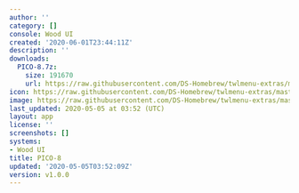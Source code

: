 ```yaml
---
author: ''
category: []
console: Wood UI
created: '2020-06-01T23:44:11Z'
description: ''
downloads:
  PICO-8.7z:
    size: 191670
    url: https://raw.githubusercontent.com/DS-Homebrew/twlmenu-extras/master/_nds/TWiLightMenu/akmenu/themes/PICO-8.7z
icon: https://raw.githubusercontent.com/DS-Homebrew/twlmenu-extras/master/unistore/icons/ak.png
image: https://raw.githubusercontent.com/DS-Homebrew/twlmenu-extras/master/unistore/icons/ak.png
last_updated: 2020-05-05 at 03:52 (UTC)
layout: app
license: ''
screenshots: []
systems:
- Wood UI
title: PICO-8
updated: '2020-05-05T03:52:09Z'
version: v1.0.0
---
```

